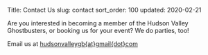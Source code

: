 Title: Contact Us
slug: contact
sort_order: 100
updated: 2020-02-21

Are you interested in becoming a member of the Hudson Valley Ghostbusters, or booking us for your event? We do parties, too!

Email us at [hudsonvalleygb{at}gmail{dot}com](mailto:hudsonvalleygb@gmail.com)